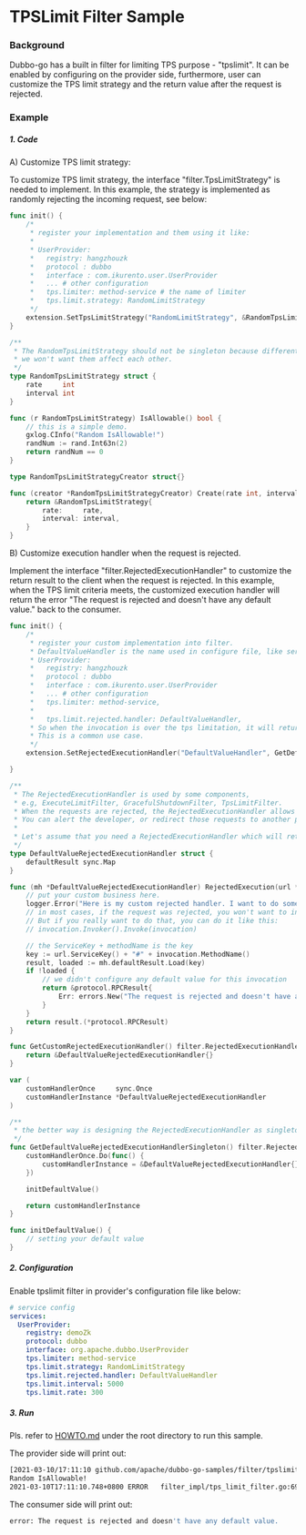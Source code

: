 # TPSLimit Filter Sample

### Background

Dubbo-go has a built in filter for limiting TPS purpose - "tpslimit". It can be enabled by configuring on the provider side, furthermore, user can customize the TPS limit strategy and the return value after the request is rejected.

### Example

##### 1. Code

A) Customize TPS limit strategy:

To customize TPS limit strategy, the interface "filter.TpsLimitStrategy" is needed to implement. In this example, the strategy is implemented as randomly rejecting the incoming request, see below: 

```go
func init() {
	/*
	 * register your implementation and them using it like:
	 *
	 * UserProvider:
	 *   registry: hangzhouzk
	 *   protocol : dubbo
	 *   interface : com.ikurento.user.UserProvider
	 *   ... # other configuration
	 *   tps.limiter: method-service # the name of limiter
	 *   tps.limit.strategy: RandomLimitStrategy
	 */
	extension.SetTpsLimitStrategy("RandomLimitStrategy", &RandomTpsLimitStrategyCreator{})
}

/**
 * The RandomTpsLimitStrategy should not be singleton because different TpsLimiter will create many instances.
 * we won't want them affect each other.
 */
type RandomTpsLimitStrategy struct {
	rate     int
	interval int
}

func (r RandomTpsLimitStrategy) IsAllowable() bool {
	// this is a simple demo.
	gxlog.CInfo("Random IsAllowable!")
	randNum := rand.Int63n(2)
	return randNum == 0
}

type RandomTpsLimitStrategyCreator struct{}

func (creator *RandomTpsLimitStrategyCreator) Create(rate int, interval int) filter.TpsLimitStrategy {
	return &RandomTpsLimitStrategy{
		rate:     rate,
		interval: interval,
	}
}
```

B) Customize execution handler when the request is rejected.

Implement the interface "filter.RejectedExecutionHandler" to customize the return result to the client when the request is rejected. In this example, when the TPS limit criteria meets, the customized execution handler will return the error "The request is rejected and doesn't have any default value." back to the consumer.

```go
func init() {
	/*
	 * register your custom implementation into filter.
	 * DefaultValueHandler is the name used in configure file, like server.yml:
	 * UserProvider:
	 *   registry: hangzhouzk
	 *   protocol : dubbo
	 *   interface : com.ikurento.user.UserProvider
	 *   ... # other configuration
	 *   tps.limiter: method-service,
	 *
	 *   tps.limit.rejected.handler: DefaultValueHandler,
	 * So when the invocation is over the tps limitation, it will return the default value.
	 * This is a common use case.
	 */
	extension.SetRejectedExecutionHandler("DefaultValueHandler", GetDefaultValueRejectedExecutionHandlerSingleton)

}

/**
 * The RejectedExecutionHandler is used by some components,
 * e.g, ExecuteLimitFilter, GracefulShutdownFilter, TpsLimitFilter.
 * When the requests are rejected, the RejectedExecutionHandler allows you to do something.
 * You can alert the developer, or redirect those requests to another providers. It depends on what you need.
 *
 * Let's assume that you need a RejectedExecutionHandler which will return some default result if the request was rejected.
 */
type DefaultValueRejectedExecutionHandler struct {
	defaultResult sync.Map
}

func (mh *DefaultValueRejectedExecutionHandler) RejectedExecution(url *common.URL, invocation protocol.Invocation) protocol.Result {
	// put your custom business here.
	logger.Error("Here is my custom rejected handler. I want to do something if the requests are rejected. ")
	// in most cases, if the request was rejected, you won't want to invoke the origin provider.
	// But if you really want to do that, you can do it like this:
	// invocation.Invoker().Invoke(invocation)

	// the ServiceKey + methodName is the key
	key := url.ServiceKey() + "#" + invocation.MethodName()
	result, loaded := mh.defaultResult.Load(key)
	if !loaded {
		// we didn't configure any default value for this invocation
		return &protocol.RPCResult{
			Err: errors.New("The request is rejected and doesn't have any default value. "),
		}
	}
	return result.(*protocol.RPCResult)
}

func GetCustomRejectedExecutionHandler() filter.RejectedExecutionHandler {
	return &DefaultValueRejectedExecutionHandler{}
}

var (
	customHandlerOnce     sync.Once
	customHandlerInstance *DefaultValueRejectedExecutionHandler
)

/**
 * the better way is designing the RejectedExecutionHandler as singleton.
 */
func GetDefaultValueRejectedExecutionHandlerSingleton() filter.RejectedExecutionHandler {
	customHandlerOnce.Do(func() {
		customHandlerInstance = &DefaultValueRejectedExecutionHandler{}
	})

	initDefaultValue()

	return customHandlerInstance
}

func initDefaultValue() {
	// setting your default value
}
```

##### 2. Configuration

Enable tpslimit filter in provider's configuration file like below:

```yaml
# service config
services:
  UserProvider:
    registry: demoZk
    protocol: dubbo
    interface: org.apache.dubbo.UserProvider
    tps.limiter: method-service
    tps.limit.strategy: RandomLimitStrategy
    tps.limit.rejected.handler: DefaultValueHandler
    tps.limit.interval: 5000
    tps.limit.rate: 300
```

##### 3. Run

Pls. refer to [HOWTO.md](../../HOWTO.md) under the root directory to run this sample.

The provider side will print out:

```bash
[2021-03-10/17:11:10 github.com/apache/dubbo-go-samples/filter/tpslimit/go-server/pkg.RandomTpsLimitStrategy.IsAllowable: limit_strategy.go: 56] %s
Random IsAllowable!
2021-03-10T17:11:10.748+0800 ERROR   filter_impl/tps_limit_filter.go:69      The invocation was rejected due to over the tps limitation, ...
```

The consumer side will print out:

```bash
error: The request is rejected and doesn't have any default value. 
```